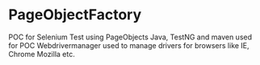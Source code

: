 # PageObjectFactory
POC for Selenium Test using PageObjects
Java, TestNG and maven used for POC
Webdrivermanager used to manage drivers for browsers like IE, Chrome Mozilla etc.
